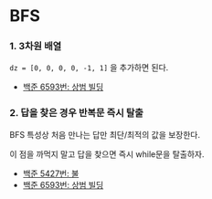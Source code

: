 # BFS

### 1. 3차원 배열
`dz = [0, 0, 0, 0, -1, 1]` 을 추가하면 된다.
- [백준 6593번: 상범 빌딩](https://velog.io/@legowww/%EB%B0%B1%EC%A4%80-6593%EB%B2%88-%EC%83%81%EB%B2%94-%EB%B9%8C%EB%94%A9)

### 2. 답을 찾은 경우 반복문 즉시 탈출
BFS 특성상 처음 만나는 답만 최단/최적의 값을 보장한다. 

이 점을 까먹지 말고 답을 찾으면 즉시 while문을 탈출하자.

- [백준 5427번: 불](https://velog.io/@legowww/%EB%B0%B1%EC%A4%80-5427%EB%B2%88-%EB%B6%88)
- [백준 6593번: 상범 빌딩](https://velog.io/@legowww/%EB%B0%B1%EC%A4%80-6593%EB%B2%88-%EC%83%81%EB%B2%94-%EB%B9%8C%EB%94%A9)

